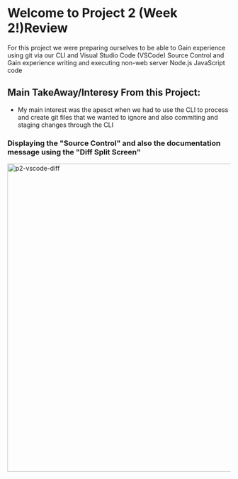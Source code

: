 # Welcome to Project 2 (Week 2!)Review

For this project we were preparing ourselves to be able to Gain experience using git via our CLI and Visual Studio Code (VSCode) Source Control and
Gain experience writing and executing non-web server Node.js JavaScript code


## Main TakeAway/Interesy From this Project:

- My main interest was the apesct when we had to use the CLI to process and create git files that we wanted to ignore and also commiting and staging changes through the CLI


### Displaying the "Source Control" and also the documentation message using the "Diff Split Screen"
<img width="696" alt="p2-vscode-diff" src="https://user-images.githubusercontent.com/81718217/120877521-d1fb1e00-c56b-11eb-826d-5bffb92eb69f.png">



